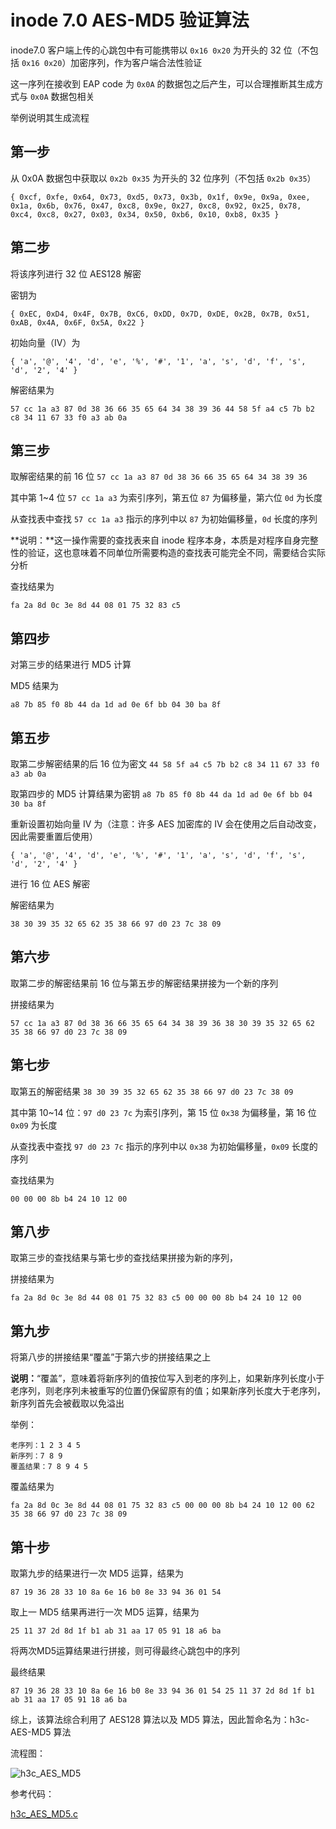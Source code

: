 # inode 7.0 AES-MD5 验证算法

inode7.0 客户端上传的心跳包中有可能携带以 `0x16 0x20` 为开头的 32 位（不包括 `0x16 0x20`）加密序列，作为客户端合法性验证

这一序列在接收到 EAP code 为 `0x0A` 的数据包之后产生，可以合理推断其生成方式与 `0x0A` 数据包相关

举例说明其生成流程

## 第一步

从 0x0A 数据包中获取以 `0x2b 0x35` 为开头的 32 位序列（不包括 `0x2b 0x35`）

```
{ 0xcf, 0xfe, 0x64, 0x73, 0xd5, 0x73, 0x3b, 0x1f, 0x9e, 0x9a, 0xee, 0x1a, 0x6b, 0x76, 0x47, 0xc8, 0x9e, 0x27, 0xc8, 0x92, 0x25, 0x78, 0xc4, 0xc8, 0x27, 0x03, 0x34, 0x50, 0xb6, 0x10, 0xb8, 0x35 }
```

## 第二步

将该序列进行 32 位 AES128 解密

密钥为

```
{ 0xEC, 0xD4, 0x4F, 0x7B, 0xC6, 0xDD, 0x7D, 0xDE, 0x2B, 0x7B, 0x51, 0xAB, 0x4A, 0x6F, 0x5A, 0x22 }
```

初始向量（IV）为

```
{ 'a', '@', '4', 'd', 'e', '%', '#', '1', 'a', 's', 'd', 'f', 's', 'd', '2', '4' }
```

解密结果为

```
57 cc 1a a3 87 0d 38 36 66 35 65 64 34 38 39 36 44 58 5f a4 c5 7b b2 c8 34 11 67 33 f0 a3 ab 0a
```

## 第三步

取解密结果的前 16 位 `57 cc 1a a3 87 0d 38 36 66 35 65 64 34 38 39 36`

其中第 1~4 位 `57 cc 1a a3` 为索引序列，第五位 `87` 为偏移量，第六位 `0d` 为长度

从查找表中查找 `57 cc 1a a3` 指示的序列中以 `87` 为初始偏移量，`0d` 长度的序列

**说明：**这一操作需要的查找表来自 inode 程序本身，本质是对程序自身完整性的验证，这也意味着不同单位所需要构造的查找表可能完全不同，需要结合实际分析

查找结果为 

```
fa 2a 8d 0c 3e 8d 44 08 01 75 32 83 c5
```

## 第四步

对第三步的结果进行 MD5 计算

MD5 结果为 

```
a8 7b 85 f0 8b 44 da 1d ad 0e 6f bb 04 30 ba 8f
```

## 第五步

取第二步解密结果的后 16 位为密文 `44 58 5f a4 c5 7b b2 c8 34 11 67 33 f0 a3 ab 0a`

取第四步的 MD5 计算结果为密钥 `a8 7b 85 f0 8b 44 da 1d ad 0e 6f bb 04 30 ba 8f`

重新设置初始向量 IV 为（注意：许多 AES 加密库的 IV 会在使用之后自动改变，因此需要重置后使用）

```
{ 'a', '@', '4', 'd', 'e', '%', '#', '1', 'a', 's', 'd', 'f', 's', 'd', '2', '4' }
```

进行 16 位 AES 解密

解密结果为

```
38 30 39 35 32 65 62 35 38 66 97 d0 23 7c 38 09
```

## 第六步

取第二步的解密结果前 16 位与第五步的解密结果拼接为一个新的序列

拼接结果为

```
57 cc 1a a3 87 0d 38 36 66 35 65 64 34 38 39 36 38 30 39 35 32 65 62 35 38 66 97 d0 23 7c 38 09
```

## 第七步

取第五的解密结果 `38 30 39 35 32 65 62 35 38 66 97 d0 23 7c 38 09`

其中第 10~14 位：`97 d0 23 7c` 为索引序列，第 15 位 `0x38` 为偏移量，第 16 位 `0x09` 为长度

从查找表中查找 `97 d0 23 7c` 指示的序列中以 `0x38` 为初始偏移量，`0x09` 长度的序列

查找结果为

```
00 00 00 8b b4 24 10 12 00
```

## 第八步

取第三步的查找结果与第七步的查找结果拼接为新的序列，

拼接结果为

```
fa 2a 8d 0c 3e 8d 44 08 01 75 32 83 c5 00 00 00 8b b4 24 10 12 00
```

## 第九步

将第八步的拼接结果“覆盖”于第六步的拼接结果之上

**说明：**“覆盖”，意味着将新序列的值按位写入到老的序列上，如果新序列长度小于老序列，则老序列未被重写的位置仍保留原有的值；如果新序列长度大于老序列，新序列首先会被截取以免溢出

举例：

```
老序列：1 2 3 4 5
新序列：7 8 9
覆盖结果：7 8 9 4 5
```

覆盖结果为

```
fa 2a 8d 0c 3e 8d 44 08 01 75 32 83 c5 00 00 00 8b b4 24 10 12 00 62 35 38 66 97 d0 23 7c 38 09
```

## 第十步

取第九步的结果进行一次 MD5 运算，结果为

```
87 19 36 28 33 10 8a 6e 16 b0 8e 33 94 36 01 54
```

取上一 MD5 结果再进行一次 MD5 运算，结果为

```
25 11 37 2d 8d 1f b1 ab 31 aa 17 05 91 18 a6 ba
```

将两次MD5运算结果进行拼接，则可得最终心跳包中的序列

最终结果

```
87 19 36 28 33 10 8a 6e 16 b0 8e 33 94 36 01 54 25 11 37 2d 8d 1f b1 ab 31 aa 17 05 91 18 a6 ba
```

综上，该算法综合利用了 AES128 算法以及 MD5 算法，因此暂命名为：h3c-AES-MD5 算法

流程图：

![h3c_AES_MD5](./h3c_AES_MD5.png)

参考代码：

[h3c_AES_MD5.c](../src/h3c_AES_MD5.c)
